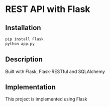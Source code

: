 # REST API with Flask

## Installation

```bash
pip install Flask
python app.py
```

## Description

Built with Flask, Flask-RESTful and SQLAlchemy

## Implementation

This project is implemented using Flask